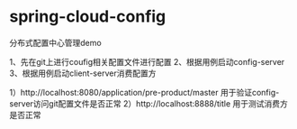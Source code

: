 # spring-cloud-config

分布式配置中心管理demo

1、先在git上进行coufig相关配置文件进行配置
2、根据用例启动config-server
3、根据用例启动client-server消费配置方

1）http://localhost:8080/application/pre-product/master 用于验证config-server访问git配置文件是否正常
2）http://localhost:8888/title 用于测试消费方是否正常

